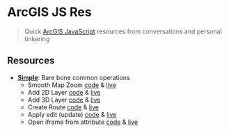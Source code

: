 # ArcGIS JS Res
> Quick [ArcGIS JavaScript](https://developers.arcgis.com/javascript/) resources from conversations and personal tinkering

## Resources
- **[Simple](/simple)**: Bare bone common operations
  - Smooth Map Zoom [code](/simple/SmoothZoom.html) & [live](https://mpayson.github.io/arcgis-js-res/simple/SmoothZoom.html)
  - Add 2D Layer [code](/simple/2dLayer.html) & [live](https://mpayson.github.io/arcgis-js-res/simple/2dLayer.html)
  - Add 3D Layer [code](/simple/3dLayer.html) & [live](https://mpayson.github.io/arcgis-js-res/simple/3dLayer.html)
  - Create Route [code](/simple/Route.html) & [live](https://mpayson.github.io/arcgis-js-res/simple/Route.html)
  - Apply edit (update) [code](/simple/Edit.html) & [live](https://mpayson.github.io/arcgis-js-res/simple/Edit.html)
  - Open iframe from attribute [code](/simple/iframe.html) & [live](https://mpayson.github.io/arcgis-js-res/simple/iframe.html)
